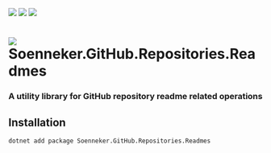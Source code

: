 [![](https://img.shields.io/nuget/v/soenneker.github.repositories.readmes.svg?style=for-the-badge)](https://www.nuget.org/packages/soenneker.github.repositories.readmes/)
[![](https://img.shields.io/github/actions/workflow/status/soenneker/soenneker.github.repositories.readmes/publish-package.yml?style=for-the-badge)](https://github.com/soenneker/soenneker.github.repositories.readmes/actions/workflows/publish-package.yml)
[![](https://img.shields.io/nuget/dt/soenneker.github.repositories.readmes.svg?style=for-the-badge)](https://www.nuget.org/packages/soenneker.github.repositories.readmes/)

# ![](https://user-images.githubusercontent.com/4441470/224455560-91ed3ee7-f510-4041-a8d2-3fc093025112.png) Soenneker.GitHub.Repositories.Readmes
### A utility library for GitHub repository readme related operations

## Installation

```
dotnet add package Soenneker.GitHub.Repositories.Readmes
```
